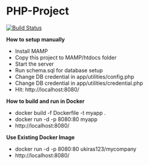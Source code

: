 # PHP-Project  
[![Build Status](https://travis-ci.org/ukiras123/PHP-Project.svg?branch=master)](https://travis-ci.org/ukiras123/PHP-Project/)

**How to setup manually**
- Install MAMP
- Copy this project to MAMP/htdocs folder
- Start the server
- Run schema.sql for database setup
- Change DB credential in app/utilities/config.php
- Change DB credential in app/utilities/credential.php
- Hit: http://localhost:8080/

**How to build and run in Docker**
- docker build -f Dockerfile -t myapp .
- docker run -d -p 8080:80 myapp
- http://localhost:8080/

**Use Existing Docker Image**
- docker run -d -p 8080:80 ukiras123/mycompany
- http://localhost:8080/
